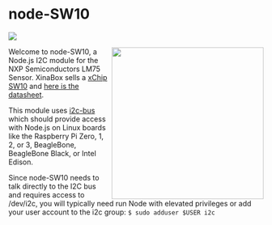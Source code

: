 # node-SW10
[<img src="https://img.shields.io/badge/Node.js-4.x%20through%207.x-brightgreen.svg">](https://nodejs.org) 

[<img src="https://cdn.shopify.com/s/files/1/1734/1465/products/SW10_V1.0.0_Front_1800x1800.JPG?v=1540629404" width="300" align="right">](https://xinabox.cc/products/sw10)

Welcome to node-SW10, a Node.js I2C module for the NXP Semiconductors LM75 Sensor. XinaBox sells a [xChip SW10](https://xinabox.cc/products/SW10) and [here is the datasheet](https://www.nxp.com/docs/en/data-sheet/LM75B.pdf).

This module uses [i2c-bus](https://github.com/fivdi/i2c-bus) which should provide access with Node.js on Linux boards like the Raspberry Pi Zero, 1, 2, or 3, BeagleBone, BeagleBone Black, or Intel Edison.

Since node-SW10 needs to talk directly to the I2C bus and requires access to /dev/i2c, you will typically need run Node with elevated privileges or add your user account to the i2c group: ```$ sudo adduser $USER i2c```